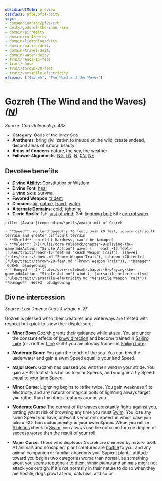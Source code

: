 ```yaml
---
obsidianUIMode: preview
cssclass: pf2e,pf2e-deity
tags:
- compendium/src/pf2e/crb
- deity/gods-of-the-inner-sea
- domain/air/deity
- domain/cold/deity
- domain/lightning/deity
- domain/nature/deity
- domain/travel/deity
- domain/water/deity
- trait/reach-15-feet
- trait/shove
- trait/thrown-20-feet
- trait/versatile-electricity
aliases: ["Gozreh", "The Wind and the Waves"]
---
```

# Gozreh (The Wind and the Waves) *([N](rules/traits/n-b1.md "Neutral Alignment Trait"))*  
*Source: Core Rulebook p. 438*  

- **Category**: Gods of the Inner Sea
- **Anathema**: bring civilization to intrude on the wild, create undead, despoil areas of natural beauty
- **Areas of Concern**: nature, the sea, the weather
- **Follower Alignments**: [NG](rules/traits/ng-b1.md "Neutral Good Alignment Trait"), [LN](rules/traits/ln-b1.md "Lawful Neutral Alignment Trait"), [N](rules/traits/n-b1.md "Neutral Alignment Trait"), [CN](rules/traits/cn-b1.md "Chaotic Neutral Alignment Trait"), [NE](rules/traits/ne-b1.md "Neutral Evil Alignment Trait")

## Devotee benefits

- **Divine Ability**: Constitution or Wisdom
- **Divine Font**: [heal](heal.md)
- **Divine Skill**: Survival
- **Favored Weapon**: [trident](trident.md)
- **Domains**: [air](Reference/Compendium/Setting/domains.md#Air), [nature](Reference/Compendium/Setting/domains.md#Nature), [travel](Reference/Compendium/Setting/domains.md#Travel), [water](Reference/Compendium/Setting/domains.md#Water)
- **Alternate Domains**: [cold](Reference/Compendium/Setting/domains.md#Cold), [lightning](Reference/Compendium/Setting/domains.md#Lightning)
- **Cleric Spells**: 1st: [gust of wind](gust-of-wind.md); 3rd: [lightning bolt](lightning-bolt.md); 5th: [control water](control-water.md)

```ad-embed-avatar
title: [Avatar](compendium/spells/avatar.md) of Gozreh

- **Speed**: no land Speedfly 70 feet, swim 70 feet, ignore difficult terrain and greater difficult terrain
- **Shield**: shield ( Hardness, can't be damaged)
- **Melee**: [>](rules/core-rulebook/chapter-9-playing-the-game.md#Actions "Single Action") waves (, [reach <15 feet>](rules/traits/reach-15-feet.md "Reach Weapon Trait"), [shove](rules/traits/shove.md "Shove Weapon Trait"), [thrown <20 feet>](rules/traits/thrown-20-feet.md "Thrown Weapon Trait")), **Damage** `6d8+6` bludgeoning 
- **Ranged**: [>](rules/core-rulebook/chapter-9-playing-the-game.md#Actions "Single Action") wind (, [versatile <electricity>](rules/traits/versatile-electricity.md "Versatile Weapon Trait")), **Damage** `6d6+3` bludgeoning 
```

## Divine intercession
*Source: Lost Omens: Gods & Magic p. 27*

Gozreh is pleased when their creatures and waterways are treated with respect but quick to show their displeasure.

- **Minor Boon** Gozreh grants their guidance while at sea. You are under the constant effects of [know direction](know-direction.md) and become trained in [Sailing Lore](skills.md#Lore) (or another [Lore](skills.md#Lore) skill if you are already trained in [Sailing Lore](skills.md#Lore)).
- **Moderate Boon**: You gain the touch of the sea. You can breathe underwater and gain a swim Speed equal to your land Speed.
- **Major Boon**: Gozreh has blessed you with their wind in your stride. You gain a +30-foot status bonus to your Speeds, and you gain a fly Speed equal to your land Speed.

- **Minor Curse**: Lightning begins to strike twice. You gain weakness 5 to electricity, and any natural or magical bolts of lightning always target you rather than the other creatures around you.
- **Moderate Curse** The current of the waves constantly fights against you, putting you at risk of drowning any time you must [Swim](swim.md). You lose any swim Speed you have, unless it's your only Speed, in which case you take a –20-foot status penalty to your swim Speed. When you roll an [Athletics](skills.md#Athletics) check to [Swim](swim.md), you always use the outcome for one degree of success worse than the result of your roll.
- **Major Curse**: Those who displease Gozreh are shunned by nature itself. All animals and nonsapient plant creatures are [hostile](conditions.md#Hostile) to you, and any animal companion or familiar abandons you. Sapient plants' attitude toward you begins two categories worse than normal, as something about you seems repugnant to them. While plants and animals might not attack you outright if it's not normally in their nature to do so when they are hostile, dogs growl at you, cats hiss, and so on.